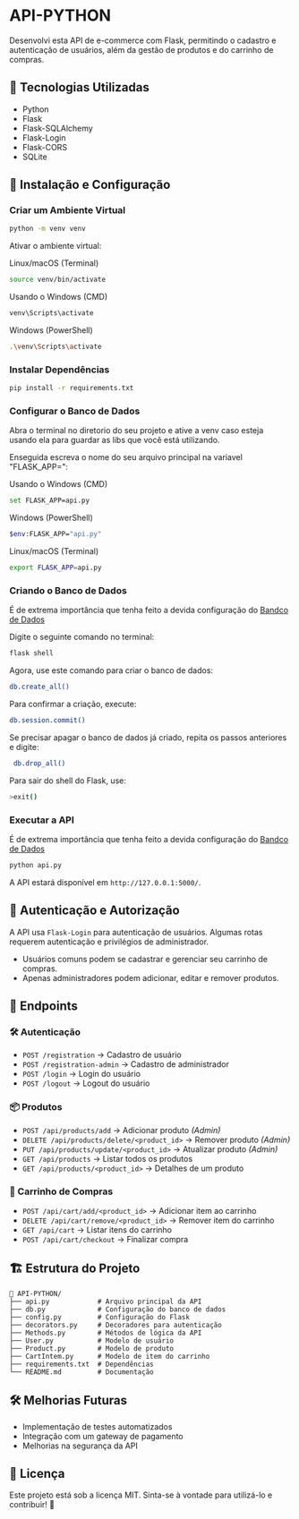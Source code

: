 # API-PYTHON
 
 Desenvolvi esta API de e-commerce com Flask, permitindo o cadastro e autenticação de usuários, além da gestão de produtos e do carrinho de compras.

## 🚀 Tecnologias Utilizadas
- Python
- Flask
- Flask-SQLAlchemy
- Flask-Login
- Flask-CORS
- SQLite

## 📌 Instalação e Configuração


### Criar um Ambiente Virtual

```bash
python -m venv venv
```

Ativar o ambiente virtual:

Linux/macOS (Terminal)

```bash
source venv/bin/activate 
```

Usando o Windows (CMD)

```bash
venv\Scripts\activate  
```

Windows (PowerShell)

```bash
.\venv\Scripts\activate
```

### Instalar Dependências

```bash
pip install -r requirements.txt
```

### Configurar o Banco de Dados
Abra o terminal no diretorio do seu projeto e ative a venv caso esteja usando ela para guardar as libs que você está utilizando.

Enseguida escreva o nome do seu arquivo principal na variavel "FLASK_APP=":

Usando o Windows (CMD)

```bash
set FLASK_APP=api.py
```

Windows (PowerShell)

```bash
$env:FLASK_APP="api.py"
```

Linux/macOS (Terminal)

```bash
export FLASK_APP=api.py
```

### Criando o Banco de Dados

É de extrema importância que tenha feito a devida configuração do [Bandco de Dados](#configurar-o-banco-de-dados)

Digite o seguinte comando no terminal:

```bash
flask shell
```
Agora, use este comando para criar o banco de dados:

```bash
db.create_all()
```

Para confirmar a criação, execute:

```bash
db.session.commit()
```

Se precisar apagar o banco de dados já criado, repita os passos anteriores e digite:

```bash
 db.drop_all()
```

Para sair do shell do Flask, use:

```bash
>exit()
```

### Executar a API

É de extrema importância que tenha feito a devida configuração do [Bandco de Dados](#configurar-o-banco-de-dados)

```bash
python api.py
```


A API estará disponível em `http://127.0.0.1:5000/`.

## 🔑 Autenticação e Autorização
A API usa `Flask-Login` para autenticação de usuários. Algumas rotas requerem autenticação e privilégios de administrador.

- Usuários comuns podem se cadastrar e gerenciar seu carrinho de compras.
- Apenas administradores podem adicionar, editar e remover produtos.

## 📡 Endpoints

### 🛠️ Autenticação
- `POST /registration` → Cadastro de usuário
- `POST /registration-admin` → Cadastro de administrador
- `POST /login` → Login do usuário
- `POST /logout` → Logout do usuário

### 📦 Produtos
- `POST /api/products/add` → Adicionar produto *(Admin)*
- `DELETE /api/products/delete/<product_id>` → Remover produto *(Admin)*
- `PUT /api/products/update/<product_id>` → Atualizar produto *(Admin)*
- `GET /api/products` → Listar todos os produtos
- `GET /api/products/<product_id>` → Detalhes de um produto

### 🛒 Carrinho de Compras
- `POST /api/cart/add/<product_id>` → Adicionar item ao carrinho
- `DELETE /api/cart/remove/<product_id>` → Remover item do carrinho
- `GET /api/cart` → Listar itens do carrinho
- `POST /api/cart/checkout` → Finalizar compra

## 🏗️ Estrutura do Projeto
```
📂 API-PYTHON/
├── api.py            # Arquivo principal da API
├── db.py             # Configuração do banco de dados
├── config.py         # Configuração do Flask
├── decorators.py     # Decoradores para autenticação
├── Methods.py        # Métodos de lógica da API
├── User.py           # Modelo de usuário
├── Product.py        # Modelo de produto
├── CartIntem.py      # Modelo de item do carrinho
├── requirements.txt  # Dependências
└── README.md         # Documentação
```

## 🛠️ Melhorias Futuras
- Implementação de testes automatizados
- Integração com um gateway de pagamento
- Melhorias na segurança da API

## 📄 Licença
Este projeto está sob a licença MIT. Sinta-se à vontade para utilizá-lo e contribuir! 🚀
